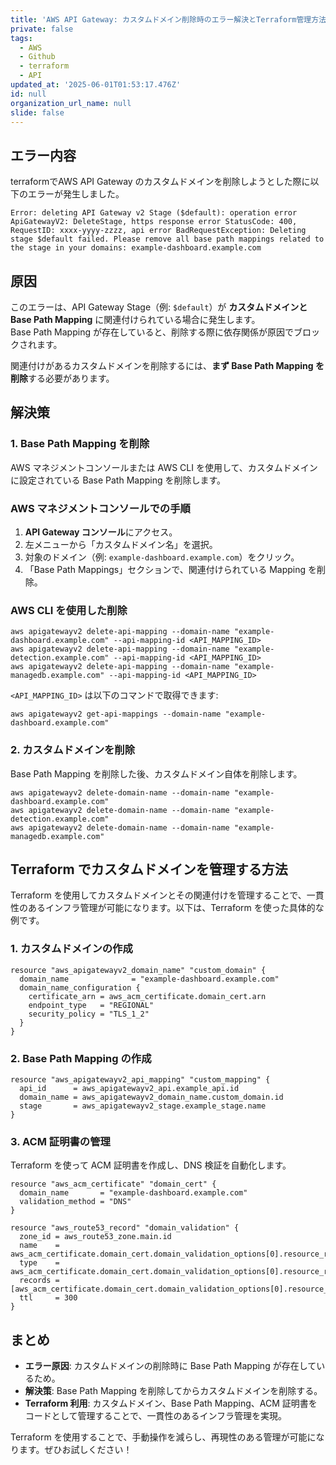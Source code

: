 ```yaml
---
title: 'AWS API Gateway: カスタムドメイン削除時のエラー解決とTerraform管理方法'
private: false
tags:
  - AWS
  - Github
  - terraform
  - API
updated_at: '2025-06-01T01:53:17.476Z'
id: null
organization_url_name: null
slide: false
---
```


## エラー内容
terraformでAWS API Gateway のカスタムドメインを削除しようとした際に以下のエラーが発生しました。

```
Error: deleting API Gateway v2 Stage ($default): operation error ApiGatewayV2: DeleteStage, https response error StatusCode: 400, RequestID: xxxx-yyyy-zzzz, api error BadRequestException: Deleting stage $default failed. Please remove all base path mappings related to the stage in your domains: example-dashboard.example.com
```

## 原因
このエラーは、API Gateway Stage（例: `$default`）が **カスタムドメインと Base Path Mapping** に関連付けられている場合に発生します。  
Base Path Mapping が存在していると、削除する際に依存関係が原因でブロックされます。

関連付けがあるカスタムドメインを削除するには、**まず Base Path Mapping を削除**する必要があります。

## 解決策

### 1. Base Path Mapping を削除
AWS マネジメントコンソールまたは AWS CLI を使用して、カスタムドメインに設定されている Base Path Mapping を削除します。

### AWS マネジメントコンソールでの手順
1. **API Gateway コンソール**にアクセス。
2. 左メニューから「カスタムドメイン名」を選択。
3. 対象のドメイン（例: `example-dashboard.example.com`）をクリック。
4. 「Base Path Mappings」セクションで、関連付けられている Mapping を削除。

### AWS CLI を使用した削除
```
aws apigatewayv2 delete-api-mapping --domain-name "example-dashboard.example.com" --api-mapping-id <API_MAPPING_ID>
aws apigatewayv2 delete-api-mapping --domain-name "example-detection.example.com" --api-mapping-id <API_MAPPING_ID>
aws apigatewayv2 delete-api-mapping --domain-name "example-managedb.example.com" --api-mapping-id <API_MAPPING_ID>
```

`<API_MAPPING_ID>` は以下のコマンドで取得できます:
```
aws apigatewayv2 get-api-mappings --domain-name "example-dashboard.example.com"
```



### 2. カスタムドメインを削除
Base Path Mapping を削除した後、カスタムドメイン自体を削除します。

```
aws apigatewayv2 delete-domain-name --domain-name "example-dashboard.example.com"
aws apigatewayv2 delete-domain-name --domain-name "example-detection.example.com"
aws apigatewayv2 delete-domain-name --domain-name "example-managedb.example.com"
```



## Terraform でカスタムドメインを管理する方法

Terraform を使用してカスタムドメインとその関連付けを管理することで、一貫性のあるインフラ管理が可能になります。以下は、Terraform を使った具体的な例です。

### 1. カスタムドメインの作成
```
resource "aws_apigatewayv2_domain_name" "custom_domain" {
  domain_name              = "example-dashboard.example.com"
  domain_name_configuration {
    certificate_arn = aws_acm_certificate.domain_cert.arn
    endpoint_type   = "REGIONAL"
    security_policy = "TLS_1_2"
  }
}
```

### 2. Base Path Mapping の作成
```
resource "aws_apigatewayv2_api_mapping" "custom_mapping" {
  api_id      = aws_apigatewayv2_api.example_api.id
  domain_name = aws_apigatewayv2_domain_name.custom_domain.id
  stage       = aws_apigatewayv2_stage.example_stage.name
}
```

### 3. ACM 証明書の管理
Terraform を使って ACM 証明書を作成し、DNS 検証を自動化します。

```
resource "aws_acm_certificate" "domain_cert" {
  domain_name       = "example-dashboard.example.com"
  validation_method = "DNS"
}

resource "aws_route53_record" "domain_validation" {
  zone_id = aws_route53_zone.main.id
  name    = aws_acm_certificate.domain_cert.domain_validation_options[0].resource_record_name
  type    = aws_acm_certificate.domain_cert.domain_validation_options[0].resource_record_type
  records = [aws_acm_certificate.domain_cert.domain_validation_options[0].resource_record_value]
  ttl     = 300
}
```
## まとめ
- **エラー原因**: カスタムドメインの削除時に Base Path Mapping が存在しているため。
- **解決策**: Base Path Mapping を削除してからカスタムドメインを削除する。
- **Terraform 利用**: カスタムドメイン、Base Path Mapping、ACM 証明書をコードとして管理することで、一貫性のあるインフラ管理を実現。

Terraform を使用することで、手動操作を減らし、再現性のある管理が可能になります。ぜひお試しください！

